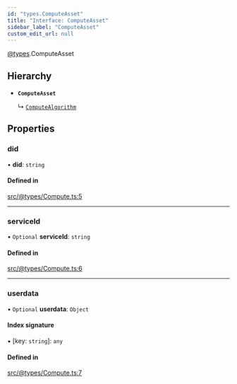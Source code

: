 ```yaml
---
id: "types.ComputeAsset"
title: "Interface: ComputeAsset"
sidebar_label: "ComputeAsset"
custom_edit_url: null
---
```


[@types](../modules/types.md).ComputeAsset

## Hierarchy

- **`ComputeAsset`**

  ↳ [`ComputeAlgorithm`](types.ComputeAlgorithm.md)

## Properties

### did

• **did**: `string`

#### Defined in

[src/@types/Compute.ts:5](https://github.com/deltaDAO/nautilus/blob/1d9c796/src/@types/Compute.ts#L5)

___

### serviceId

• `Optional` **serviceId**: `string`

#### Defined in

[src/@types/Compute.ts:6](https://github.com/deltaDAO/nautilus/blob/1d9c796/src/@types/Compute.ts#L6)

___

### userdata

• `Optional` **userdata**: `Object`

#### Index signature

▪ [key: `string`]: `any`

#### Defined in

[src/@types/Compute.ts:7](https://github.com/deltaDAO/nautilus/blob/1d9c796/src/@types/Compute.ts#L7)
